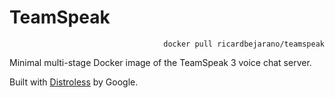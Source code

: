 # TeamSpeak

<p align=right><code>docker pull ricardbejarano/teamspeak</code></p>

Minimal multi-stage Docker image of the TeamSpeak 3 voice chat server.

Built with [Distroless](https://github.com/GoogleContainerTools/distroless/tree/master/base) by Google.
